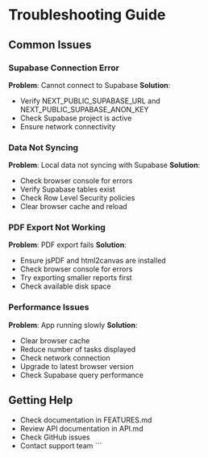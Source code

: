 # Troubleshooting Guide

## Common Issues

### Supabase Connection Error
**Problem**: Cannot connect to Supabase
**Solution**: 
- Verify NEXT_PUBLIC_SUPABASE_URL and NEXT_PUBLIC_SUPABASE_ANON_KEY
- Check Supabase project is active
- Ensure network connectivity

### Data Not Syncing
**Problem**: Local data not syncing with Supabase
**Solution**:
- Check browser console for errors
- Verify Supabase tables exist
- Check Row Level Security policies
- Clear browser cache and reload

### PDF Export Not Working
**Problem**: PDF export fails
**Solution**:
- Ensure jsPDF and html2canvas are installed
- Check browser console for errors
- Try exporting smaller reports first
- Check available disk space

### Performance Issues
**Problem**: App running slowly
**Solution**:
- Clear browser cache
- Reduce number of tasks displayed
- Check network connection
- Upgrade to latest browser version
- Check Supabase query performance

## Getting Help

- Check documentation in FEATURES.md
- Review API documentation in API.md
- Check GitHub issues
- Contact support team
\`\`\`

```json file="" isHidden

